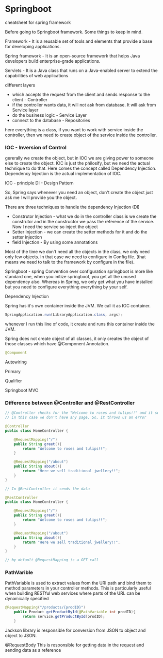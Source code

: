 # Springboot

cheatsheet for spring framework

Before going to Springboot framework. Some things to keep in mind.

Framework - It is a reusable set of tools and elements that provide a base for developing applications.

Spring framework - It is an open-source framework that helps Java developers build enterprise-grade applications.

Servlets - It is a Java class that runs on a Java-enabled server to extend the capabilities of web applications

different layers 
* which accepts the request from the client and sends response to the client  -  Controller
* if the controller wants data, it will not ask from database. It will ask from Service layer
* do the business logic - Service Layer
* connect to the database - Repositories

here everything is a class, if you want to work with service inside the controller, then we need to create object of the service inside the controller.

### IOC - Inversion of Control
gererally we create the object, but in IOC we are giving power to someone else to create the object.
IOC is just the philosify, but we need the actual technique to do that. Here comes the concept called Dependency Injection.
Dependency Injection is the actual implementation of IOC.

IOC - principle
DI - Design Pattern

So, Spring says whenever you need an object, don't create the object just ask me I will provide you the object.

There are three techniques to handle the dependency Injection (DI)

* Construtor Injection - what we do in the controller class is we create the construtor and in the constructor we pass the reference of the service. Now I need the service so inject the object
* Setter Injection -  we can create the setter methods for it and do the setter injection
* field Injection - By using some annotations

Most of the time we don't need all the objects in the class, we only need only few objects. In that case we need to configure in Config file. (that means we need to talk to the framework by configure in the file). 

Springboot - spring 
Convention over configuration
springboot is more like standard one, when you initize springboot, you get all the unused dependency also.
Whereas in Spring, we only get what you have installed but you need to configure everything everything by your self.

Dependency Injection

Spring has it's own container inside the JVM. We call it as IOC container.
```java
SpringApplication.run(LibraryApplication.class, args);
```
whenever I run this line of code, it create and runs this container inside the JVM.


Spring does not create object of all classes, it only creates the object of those classes which have @Component Annotation.

```java
@Component
```
Autowiring

Primary

Qualifier

Springboot MVC

### Difference between @Controller and @RestController

```java
// @Controller checks for the "Welcome to roses and tulips!!" and it sends the page "Welcome to roses and tulips!!"
// in this case we don't have any page. So, it throws us an error

@Controller
public class HomeController {

    @RequestMapping("/")
    public String greet(){
        return "Welcome to roses and tulips!!";
    }

    @RequestMapping("/about")
    public String about(){
        return "Here we sell traditional jwellery!!";
    }
}
```

```java
// In @RestController it sends the data

@RestController
public class HomeController {

    @RequestMapping("/")
    public String greet(){
        return "Welcome to roses and tulips!!";
    }

    @RequestMapping("/about")
    public String about(){
        return "Here we sell traditional jwellery!!";
    }
}
```

```java
// by default @RequestMapping is a GET call

```
### PathVarible
PathVariable is used to extract values from the URI path and bind them to method parameters in your controller methods. This is particularly useful when building RESTful web services where parts of the URL can be dynamically specified

```java
@RequestMapping("/products/{prodID}")
    public Product getProductById(@PathVariable int prodID){
        return service.getProductById(prodID);
    }
```
Jackson library is responsible for conversion from JSON to object and object to JSON.

@RequestBody
This is responsible for getting data in the request and sending data as a reference


